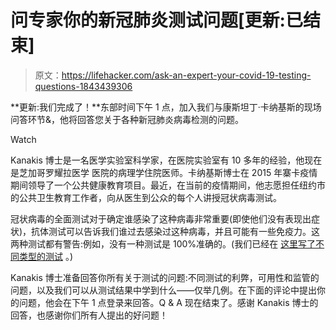 # 问专家你的新冠肺炎测试问题[更新:已结束]

> 原文：<https://lifehacker.com/ask-an-expert-your-covid-19-testing-questions-1843439306>

**更新:我们完成了！**东部时间下午 1 点，加入我们与康斯坦丁·卡纳基斯的现场问答环节&，他将回答您关于各种新冠肺炎病毒检测的问题。

Watch

Kanakis 博士是一名医学实验室科学家，在医院实验室有 10 多年的经验，他现在是芝加哥罗耀拉医学 医院的病理学住院医师。卡纳基斯博士在 2015 年寨卡疫情期间领导了一个公共健康教育项目。最近，在当前的疫情期间，他志愿担任纽约市的公共卫生教育工作者，向从医生到公众的每个人讲授冠状病毒测试。

冠状病毒的全面测试对于确定谁感染了这种病毒非常重要(即使他们没有表现出症状)，抗体测试可以告诉我们谁过去感染过这种病毒，并且可能有一些免疫力。这两种测试都有警告:例如，没有一种测试是 100%准确的。(我们已经在 [这里写了不同类型的测试](https://vitals.lifehacker.com/the-different-covid-19-tests-explained-1842697575) 。)

Kanakis 博士准备回答你所有关于测试的问题:不同测试的利弊，可用性和监管的问题，以及我们可以从测试结果中学到什么——仅举几例。在下面的评论中提出你的问题，他会在下午 1 点登录来回答。Q & A 现在结束了。感谢 Kanakis 博士的回答，也感谢你们所有人提出的好问题！